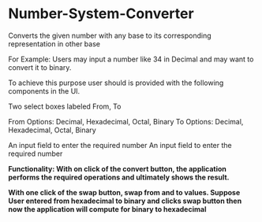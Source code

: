 # Number-System-Converter
Converts the given number with any base to its corresponding representation in other base


For Example:
Users may input a number like 34 in Decimal and may want to convert it to
binary.

To achieve this purpose user should is provided with the following components in
the UI.

Two select boxes labeled From, To

From Options: Decimal, Hexadecimal, Octal, Binary
To Options: Decimal, Hexadecimal, Octal, Binary

An input field to enter the required number
An input field to enter the required number


**Functionality:
With on click of the convert button, the application performs the required operations
and ultimately shows the result.**

**With one click of the swap button, swap from and to values. Suppose
User entered from hexadecimal to binary and clicks swap button then
now the application will compute for binary to hexadecimal**
